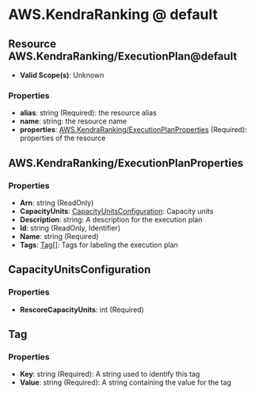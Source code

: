 # AWS.KendraRanking @ default

## Resource AWS.KendraRanking/ExecutionPlan@default
* **Valid Scope(s)**: Unknown
### Properties
* **alias**: string (Required): the resource alias
* **name**: string: the resource name
* **properties**: [AWS.KendraRanking/ExecutionPlanProperties](#awskendrarankingexecutionplanproperties) (Required): properties of the resource

## AWS.KendraRanking/ExecutionPlanProperties
### Properties
* **Arn**: string (ReadOnly)
* **CapacityUnits**: [CapacityUnitsConfiguration](#capacityunitsconfiguration): Capacity units
* **Description**: string: A description for the execution plan
* **Id**: string (ReadOnly, Identifier)
* **Name**: string (Required)
* **Tags**: [Tag](#tag)[]: Tags for labeling the execution plan

## CapacityUnitsConfiguration
### Properties
* **RescoreCapacityUnits**: int (Required)

## Tag
### Properties
* **Key**: string (Required): A string used to identify this tag
* **Value**: string (Required): A string containing the value for the tag

